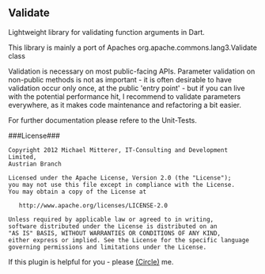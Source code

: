 ## Validate ##
Lightweight library for validating function arguments in Dart.

This library is mainly a port of Apaches org.apache.commons.lang3.Validate class

Validation is necessary on most public-facing APIs. Parameter validation 
on non-public methods is not as important - it is often desirable to have validation occur only once, 
at the public 'entry point' - but if you can live with the potential performance hit, I recommend 
to validate parameters everywhere, as it makes code maintenance and refactoring a bit easier.

For further documentation please refere to the Unit-Tests.

###License###

    Copyright 2012 Michael Mitterer, IT-Consulting and Development Limited,
    Austrian Branch

    Licensed under the Apache License, Version 2.0 (the "License");
    you may not use this file except in compliance with the License.
    You may obtain a copy of the License at

       http://www.apache.org/licenses/LICENSE-2.0

    Unless required by applicable law or agreed to in writing, 
    software distributed under the License is distributed on an 
    "AS IS" BASIS, WITHOUT WARRANTIES OR CONDITIONS OF ANY KIND, 
    either express or implied. See the License for the specific language 
    governing permissions and limitations under the License.
    
If this plugin is helpful for you - please [(Circle)](http://gplus.mikemitterer.at/) me.